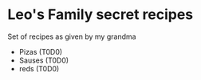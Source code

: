 # Leo's Family secret recipes

Set of recipes as given by my grandma

- Pizas (T0D0)
- Sauses (T0D0)
- reds (T0D0)

